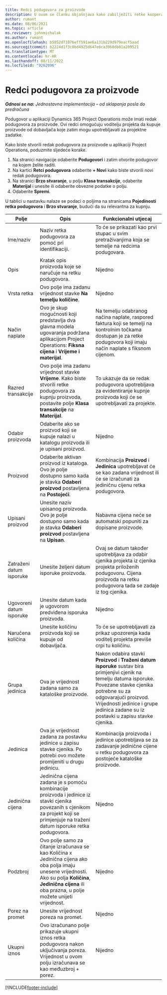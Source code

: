 ```yaml
---
title: Redci podugovora za proizvode
description: U ovom se članku objašnjava kako zabilježiti retke kooperanta za proizvode i koristiti različita polja za bilježenje nabave proizvoda od dobavljača.
author: rumant
ms.date: 08/06/2021
ms.topic: article
ms.reviewer: johnmichalak
ms.author: rumant
ms.openlocfilehash: b5852df1876eff591ae6a131b229d979eacf5aad
ms.sourcegitcommit: b2224d1f3c0bd4925d647e6ca3960db81a209521
ms.translationtype: MT
ms.contentlocale: hr-HR
ms.lasthandoff: 08/11/2022
ms.locfileid: "9262096"
---
```

# <a name="subcontract-lines-for-products"></a>Redci podugovora za proizvode

_**Odnosi se na:** Jednostavna implementacija – od sklapanja posla do predračuna_

Podugovor u aplikaciji Dynamics 365 Project Operations može imati redak podugovora za proizvode. Ovi redci omogućuju voditelju projekta da kupuje proizvode od dobavljača koje zatim mogu upotrebljavati za projektne zadatke.

Kako biste stvorili redak podugovora za proizvode u aplikaciji Project Operations, poduzmite sljedeće korake.

1. Na stranici navigacije odaberite **Podugovori** i zatim otvorite podugovor na kojem želite raditi. 
2. Na kartici **Retci podugovora** odaberite **+ Novi** kako biste stvorili novi redak podugovora.
3. Na stranici **Brzo stvaranje**, u polju **Klasa transakcije**, odaberite **Materijal** i unesite ili odaberite obvezne podatke o polju. 
4. Odaberite **Spremi**.

U tablici u nastavku nalaze se podaci o poljima na stranicama **Pojedinosti retka podugovora** i **Brzo stvaranje**, budući da su relevantna za kupnju.

| Polje | Opis | Funkcionalni utjecaj|
| ----- | ----------- | ----------- |
| Ime/naziv | Naziv retka podugovora za pomoć pri identifikaciji. |To će se prikazati kao prvi stupac u svim pretraživanjima koja se temelje na redcima podugovara.
| Opis | Kratak opis proizvoda koje se naručuje na retku podugovora. | Nijedno |
| Vrsta retka | Ovo polje ima zadanu vrijednost stavke **Na temelju količine**. |Nijedno |
| Način naplate | Ovo je skup mogućnosti koji predstavlja dva glavna modela ugovaranja podržana aplikacijom Project Operations: **Fiksna cijena** i **Vrijeme i materijal**. | Na temelju odabranog načina naplate, raspored faktura koji se temelji na kontrolnim točkama dostupan je za retke podugovora koji imaju način naplate s fiksnom cijenom. |
| Razred transakcije |Ovo polje ima zadanu vrijednost stavke **Vrijeme**. Kako biste stvorili retke podugovora za kupnju proizvoda, postavite polje **Klasa transakcije** na **Materijal**.  | To ukazuje da se redak podugovora upotrebljava za evidentiranje kupnje proizvoda koji će se upotrebljavati za projekte. |
| Odabir proizvoda | Odaberite ako se proizvod koji se kupuje nalazi u katalogu proizvoda ili je upisani proizvod. |Nijedno |
| Proizvod | Odaberite aktivan proizvod iz kataloga. Ovo je polje dostupno samo kada je stavka **Odaberi proizvod** postavljena na **Postojeći**. |Kombinacija **Proizvod** i **Jedinica** upotrebljavat će se kao zadana vrijednost ili će se izračunati za jediničnu cijenu retka podugovora.
| Upisani proizvod | Unesite naziv upisanog proizvoda. Ovo je polje dostupno samo kada je stavka **Odaberi proizvod** postavljena na **Upisan**.  |Nabavna cijena neće se automatski popuniti za dopisane proizvode.|
| Zatraženi datum isporuke | Unesite željeni datum isporuke proizvoda.| Ovaj se datum također upotrebljava za odabir cjenika projekta iz cjenika projekta priloženih podugovoru. Cijena proizvoda na retku podugovora tada se zadaje iz tog cjenika. |
| Ugovoreni datum isporuke | Unesite datum kada je ugovorom predviđena isporuka proizvoda.  |Nijedno|
| Naručena količina | Unesite količinu proizvoda koji se kupuje od dobavljača.| To će se upotrebljavati za prikaz upozorenja kada voditelj projekta previše crpi tu količinu.|
| Grupa jedinica | Ova je vrijednost zadana samo za kataloške proizvode. |Nakon odabira stavki **Proizvod** i **Traženi datum isporuke** sustav bira primjenjivi cjenik na temelju datuma isporuke. Povezane stavke cjenika potrebne su za odgovarajući proizvod. Vrijednosti jedinice i grupe jedinica zadane su iz postavki u zapisu stavke cjenika. |
| Jedinica | Ova je vrijednost zadana za postavku jedinice u zapisu stavke cjenika. Po potrebi ovo možete promijeniti u drugu jedinicu.| Kombinacija proizvoda i jedinice upotrebljava se za zadavanje jedinične cijene u retku podugovora za postojeće kataloške proizvode. |
| Jedinična cijena | Jedinična cijena zadana je s pomoću kombinacije proizvoda i jedinice iz stavki cjenika povezanih s cjenikom za projekt koji se primjenjuje na traženi datum isporuke retka podugovora.  |Nijedno |
| Podzbroj | Ovo polje samo za čitanje izračunava se kao Količina x Jedinična cijena ako oba polja imaju unesene vrijednosti. Ako su polja **Količina**, **Jedinična cijena** ili oba prazna, u polje možete unijeti vrijednost.  |Nijedno |
| Porez na promet | Unesite vrijednost poreza na promet. |Nijedno |
| Ukupni iznos | Ovo izračunano polje prikazuje ukupni iznos retka podugovora nakon uključivanja poreza. Vrijednost u ovom polju izračunava se kao međuzbroj + porez. |Nijedno |


[!INCLUDE[footer-include](../../includes/footer-banner.md)]
